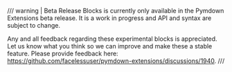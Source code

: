 /// warning | Beta Release
Blocks is currently only available in the Pymdown Extensions beta release. It is a work in progress and API and
syntax are subject to change.

Any and all feedback regarding these experimental blocks is appreciated. Let us know what you think so we can improve
and make these a stable feature. Please provide feedback here: https://github.com/facelessuser/pymdown-extensions/discussions/1940.
///
